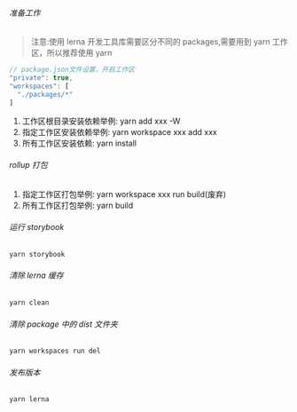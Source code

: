 ###### 准备工作

> 注意:使用 lerna 开发工具库需要区分不同的 packages,需要用到 yarn 工作区，所以推荐使用 yarn

```javascript
// package.json文件设置，开启工作区
"private": true,
"workspaces": [
  "./packages/*"
]
```

1. 工作区根目录安装依赖举例: yarn add xxx -W
2. 指定工作区安装依赖举例: yarn workspace xxx add xxx
3. 所有工作区安装依赖: yarn install

###### rollup 打包

1. 指定工作区打包举例: yarn workspace xxx run build(废弃)
2. 所有工作区打包举例: yarn build

###### 运行 storybook

```javascript
yarn storybook
```

###### 清除 lerna 缓存

```javascript
yarn clean
```

###### 清除 package 中的 dist 文件夹

```javascript
yarn workspaces run del
```

###### 发布版本

```javascript
yarn lerna
```
